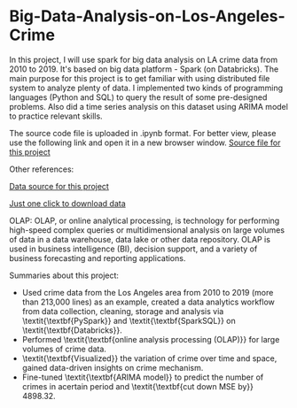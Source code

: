 # Big-Data-Analysis-on-Los-Angeles-Crime
In this project, I will use spark for big data analysis on LA crime data from 2010 to 2019. It's based on big data platform - Spark (on Databricks). The main purpose for this project is to get familiar with using distributed file system to analyze plenty of data. I implemented two kinds of programming languages (Python and SQL) to query the result of some pre-designed problems. Also did a time series analysis on this dataset using ARIMA model to practice relevant skills.

The source code file is uploaded in .ipynb format. For better view, please use the following link and open it in a new browser window.
[Source file for this project](https://databricks-prod-cloudfront.cloud.databricks.com/public/4027ec902e239c93eaaa8714f173bcfc/1772353219017266/2267549507577016/105392983207357/latest.html)

Other references:

[Data source for this project](https://data.lacity.org/Public-Safety/Crime-Data-from-2010-to-2019/63jg-8b9z/about_data)

[Just one click to download data](https://data.lacity.org/api/views/63jg-8b9z/rows.csv?accessType=DOWNLOAD)

OLAP: OLAP, or online analytical processing, is technology for performing high-speed complex queries or multidimensional analysis on large volumes of data in a data warehouse, data lake or other data repository. OLAP is used in business intelligence (BI), decision support, and a variety of business forecasting and reporting applications. 

Summaries about this project:
- Used crime data from the Los Angeles area from 2010 to 2019 (more than 213,000 lines) as an example, created a data
analytics workflow from data collection, cleaning, storage and analysis via \textit{\textbf{PySpark}} and \textit{\textbf{SparkSQL}} on \textit{\textbf{Databricks}}.
- Performed \textit{\textbf{online analysis processing (OLAP)}} for large volumes of crime data.
- \textit{\textbf{Visualized}} the variation of crime over time and space, gained data-driven insights on crime mechanism.
- Fine-tuned \textit{\textbf{ARIMA model}} to predict the number of crimes in acertain period and \textit{\textbf{cut down MSE by}} 4898.32.
